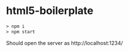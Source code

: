# html5-boilerplate

```html
> npm i
> npm start
```

</code>

Should open the server as http://localhost:1234/

